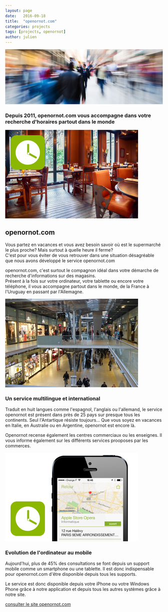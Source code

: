 ```yaml
---
layout: page
date:   2016-09-18
title:  "openornot.com"
categories: projects
tags: [projects, openornot]
author: julien
---
```


<img src="/assets/img/slider-vysistore.jpg" class="card-img-top" alt="slide image">
<div class="caption">
    <h3>Depuis 2011, openornot.com vous accompagne dans votre recherche d'horaires partout dans le monde</h3>
</div>

<img src="/assets/img/box-oon.jpg" class="img-thumbnail rounded mr-3 float-left" alt="openornot.com">
<h2>openornot.com</h2>
<p>Vous partez en vacances et vous avez besoin savoir où est le supermarché le plus proche? Mais surtout à quelle heure il ferme?<br>C'est pour vous éviter de vous retrouver dans une situation désagréable que nous avons développé le service openornot.com</p>
<p>openornot.com, c'est surtout le compagnon idéal dans votre démarche de recherche d'informations sur des magasins.<br>Présent à la fois sur votre ordinateur, votre tablette ou encore votre téléphone, il vous accompagne partout dans le monde, de la France à l'Uruguay en passant par l'Allemagne.</p>

<img src="/assets/img/centre-commercial.jpg" class="img-thumbnail rounded ml-3 float-right" alt="centre commercial, openornot.com">
<h3>Un service multilingue et international</h3>
<p>Traduit en huit langues comme l'espagnol, l'anglais ou l'allemand, le service openornot est présent dans près de 25 pays sur presque tous les continents. Seul l'Antartique résiste toujours... Que vous soyez en vacances en Italie, en Australie ou en Argentine, openornot est encore là.</p>
<p>Openornot recense également les centres commerciaux ou les enseignes. Il vous informe également sur les différents services prooposes par les commerces.</p>

<img src="/assets/img/box-oon_ios.png" class="img-thumbnail rounded mr-3 float-left" alt="centre commercial, openornot.com">
<h3>Evolution de l'ordinateur au mobile</h3>
<p>Aujourd'hui, plus de 45% des consultations se font depuis un support mobile comme un smartphone ou une tablette. Il est donc indispensable pour openornot.com d'être disponible depuis tous les supports.</p>
<p>Le service est donc disponible depuis votre iPhone ou votre Windows Phone grâce à notre application et depuis tous les autres systèmes grâce à notre site.</p>

<div class="text-center">
    <a href="http://fr.openornot.com" target="_blank" class="btn btn-primary">consulter le site openornot.com</a>
</div>
